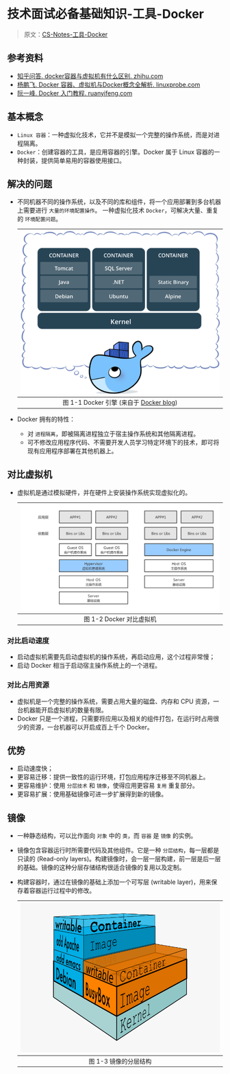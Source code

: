 # 技术面试必备基础知识-工具-Docker

> 原文：[CS-Notes-工具-Docker](https://cyc2018.github.io/CS-Notes/#/notes/Docker)

## 参考资料
- [知乎问答. docker容器与虚拟机有什么区别. zhihu.com](https://www.zhihu.com/question/48174633)
- [杨鹏飞. Docker 容器、虚拟机与Docker概念全解析. linuxprobe.com](https://www.linuxprobe.com/docker-and-vm.html)
- [阮一峰. Docker 入门教程. ruanyifeng.com](http://www.ruanyifeng.com/blog/2018/02/docker-tutorial.html)

## 基本概念
- `Linux 容器`：一种虚拟化技术，它并不是模拟一个完整的操作系统，而是对进程隔离。
- `Docker`：创建容器的工具，是应用容器的引擎。Docker 属于 Linux 容器的一种封装，提供简单易用的容器使用接口。

## 解决的问题
- 不同机器不同的操作系统，以及不同的库和组件，将一个应用部署到多台机器上需要进行 `大量的环境配置操作`。 一种虚拟化技术 `Docker`，可解决大量、重复的 `环境配置问题`。

	| ![](img/Cys2018-CS-Notes-Tool-Docker_1-1.png) |
	| :-: |
	| 图 1-1 Docker 引擎 (来自于 [Docker blog](https://www.docker.com/blog/docker-101-introduction-docker-webinar-recap/)) |

- Docker 拥有的特性：
	- 对 `进程隔离`，即被隔离进程独立于宿主操作系统和其他隔离进程。
	- 可不修改应用程序代码、不需要开发人员学习特定环境下的技术，即可将现有应用程序部署在其他机器上。

## 对比虚拟机
- 虚拟机是通过模拟硬件，并在硬件上安装操作系统实现虚拟化的。

	| ![](img/Cys2018-CS-Notes-Tool-Docker_1-2.png) |
	| :-: |
	| 图 1-2 Docker 对比虚拟机 |

### 对比启动速度
- 启动虚拟机需要先启动虚拟机的操作系统，再启动应用，这个过程非常慢；
- 启动 Docker 相当于启动宿主操作系统上的一个进程。

### 对比占用资源
- 虚拟机是一个完整的操作系统，需要占用大量的磁盘、内存和 CPU 资源，一台机器能开启虚拟机的数量有限。
- Docker 只是一个进程，只需要将应用以及相关的组件打包，在运行时占用很少的资源，一台机器可以开启成百上千个 Docker。

## 优势
- 启动速度快；
- 更容易迁移：提供一致性的运行环境，打包应用程序迁移至不同机器上。
- 更容易维护：使用 `分层技术` 和 `镜像`，使得应用更容易 `复用` 重复部分。
- 更容易扩展：使用基础镜像可进一步扩展得到新的镜像。

## 镜像
- 一种静态结构，可以比作面向 `对象` 中的 `类`，而 `容器` 是 `镜像` 的实例。
- 镜像包含容器运行时所需要代码及其他组件。它是一种 `分层结构`，每一层都是只读的 (Read-only layers)。构建镜像时，会一层一层构建，前一层是后一层的基础。镜像的这种分层存储结构很适合镜像的复用以及定制。
- 构建容器时，通过在镜像的基础上添加一个可写层 (writable layer)，用来保存着容器运行过程中的修改。

	| ![](img/Cys2018-CS-Notes-Tool-Docker_1-3.png) |
	| :-: |
	| 图 1-3 镜像的分层结构 |

